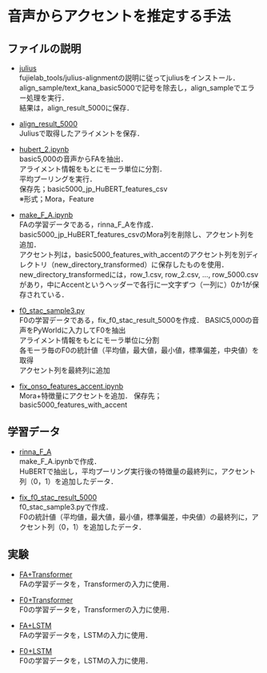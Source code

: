 # 音声からアクセントを推定する手法
## ファイルの説明
* [julius](https://github.com/fujielab/fujielab_tools/tree/main/julius-alignment)<br>
fujielab_tools/julius-alignmentの説明に従ってjuliusをインストール．<br>
align_sample/text_kana_basic5000で記号を除去し，align_sampleでエラー処理を実行．<br>
結果は，align_result_5000に保存．<br>

* [align_result_5000](./align_result_5000)<br>
Juliusで取得したアライメントを保存．<br>

* [hubert_2.ipynb](./hubert_2.ipynb)<br>
basic5,000の音声からFAを抽出．<br>
アライメント情報をもとにモーラ単位に分割．<br>
平均プーリングを実行．<br>
保存先；basic5000_jp_HuBERT_features_csv<br>
※形式；Mora，Feature

* [make_F_A.ipynb](./make_F_A.ipynb)<br>
FAの学習データである，rinna_F_Aを作成．<br>
basic5000_jp_HuBERT_features_csvのMora列を削除し、アクセント列を追加．<br>
アクセント列は，basic5000_features_with_accentのアクセント列を別ディレクトリ（new_directory_transformed）に保存したものを使用．<br>
new_directory_transformedには，row_1.csv, row_2.csv, ..., row_5000.csvがあり，中にAccentというヘッダーで各行に一文字ずつ（一列に）0か1が保存されている．<br>

* [f0_stac_sample3.py](./f0_stac_sample3.py)<br>
F0の学習データである，fix_f0_stac_result_5000を作成．
BASIC5,000の音声をPyWorldに入力してF0を抽出<br>
アライメント情報をもとにモーラ単位に分割<br>
各モーラ毎のF0の統計値（平均値，最大値，最小値，標準偏差，中央値）を取得<br>
アクセント列を最終列に追加<br>

* [fix_onso_features_accent.ipynb](./fix_onso_features_accent.ipynb)<br>
Mora+特徴量にアクセントを追加．
保存先；basic5000_features_with_accent<br>

## 学習データ
* [rinna_F_A](./rinna_F_A)<br>
make_F_A.ipynbで作成．<br>
HuBERTで抽出し，平均プーリング実行後の特徴量の最終列に，アクセント列（0，1）を追加したデータ．<br>

* [fix_f0_stac_result_5000](./fix_f0_stac_result_5000)<br>
f0_stac_sample3.pyで作成．<br>
F0の統計値（平均値，最大値，最小値，標準偏差，中央値）の最終列に，アクセント列（0，1）を追加したデータ．<br>


## 実験
* [FA+Transformer](./re5_TransF_FA.ipynb)<br>
FAの学習データを，Transformerの入力に使用．<br>

* [F0+Transformer](./re5_TransF_F0.ipynb)<br>
F0の学習データを，Transformerの入力に使用．<br>

* [FA+LSTM](./re5_LSTM_FA.ipynb)<br>
FAの学習データを，LSTMの入力に使用．<br>

* [F0+LSTM](./re5_LSTM_F0.ipynb)<br>
F0の学習データを，LSTMの入力に使用．<br>

